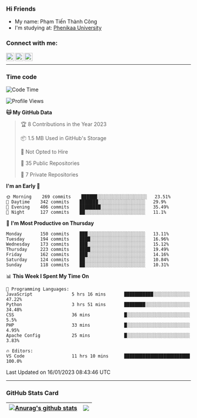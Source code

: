 ### Hi Friends

- My name: Phạm Tiến Thành Công
- I'm studying at: [Phenikaa University]


### Connect with me:
[<img align="left" alt="PhamTienThanhCong | Facebook" width="22px" src="https://upload.wikimedia.org/wikipedia/commons/thumb/1/16/Facebook-icon-1.png/640px-Facebook-icon-1.png" />][facebook]
[<img align="left" alt="PhamTienThanhCong | Zalo" width="22px" src="https://www.anphatpc.com.vn/template/anphat_2020v2/images/icon-zalo.jpg" />][zalo]
[<img align="left" alt="PhamTienThanhCong | LinkedIn" width="22px" src="https://cdn3.iconfinder.com/data/icons/inficons/512/linkedin.png" />][linkedin]

<br />

---

### Time code

<!--START_SECTION:waka-->
![Code Time](http://img.shields.io/badge/Code%20Time-843%20hrs%2025%20mins-blue)

![Profile Views](http://img.shields.io/badge/Profile%20Views-3-blue)

**🐱 My GitHub Data** 

> 🏆 8 Contributions in the Year 2023
 > 
> 📦 1.5 MB Used in GitHub's Storage 
 > 
> 🚫 Not Opted to Hire
 > 
> 📜 35 Public Repositories 
 > 
> 🔑 7 Private Repositories  
 > 
**I'm an Early 🐤** 

```text
🌞 Morning    269 commits    ██████░░░░░░░░░░░░░░░░░░░   23.51% 
🌆 Daytime    342 commits    ███████░░░░░░░░░░░░░░░░░░   29.9% 
🌃 Evening    406 commits    ████████░░░░░░░░░░░░░░░░░   35.49% 
🌙 Night      127 commits    ██░░░░░░░░░░░░░░░░░░░░░░░   11.1%

```
📅 **I'm Most Productive on Thursday** 

```text
Monday       150 commits    ███░░░░░░░░░░░░░░░░░░░░░░   13.11% 
Tuesday      194 commits    ████░░░░░░░░░░░░░░░░░░░░░   16.96% 
Wednesday    173 commits    ███░░░░░░░░░░░░░░░░░░░░░░   15.12% 
Thursday     223 commits    ████░░░░░░░░░░░░░░░░░░░░░   19.49% 
Friday       162 commits    ███░░░░░░░░░░░░░░░░░░░░░░   14.16% 
Saturday     124 commits    ██░░░░░░░░░░░░░░░░░░░░░░░   10.84% 
Sunday       118 commits    ██░░░░░░░░░░░░░░░░░░░░░░░   10.31%

```


📊 **This Week I Spent My Time On** 

```text
💬 Programming Languages: 
JavaScript               5 hrs 16 mins       ███████████░░░░░░░░░░░░░░   47.22% 
Python                   3 hrs 51 mins       ████████░░░░░░░░░░░░░░░░░   34.48% 
CSS                      36 mins             █░░░░░░░░░░░░░░░░░░░░░░░░   5.5% 
PHP                      33 mins             █░░░░░░░░░░░░░░░░░░░░░░░░   4.95% 
Apache Config            25 mins             █░░░░░░░░░░░░░░░░░░░░░░░░   3.83%

🔥 Editors: 
VS Code                  11 hrs 10 mins      █████████████████████████   100.0%

```


 Last Updated on 16/01/2023 08:43:46 UTC
<!--END_SECTION:waka-->

---

### GitHub Stats Card

| <a href="https://github.com/phamtienthanhcong"><img align="center" src="https://github-readme-stats.vercel.app/api?username=PhamTienThanhCong&show_icons=true&include_all_commits=true&theme=buefy&hide_border=true&theme=ocean_dark" alt="Anurag's github stats" /></a> | <a href="https://github.com/phamtienthanhcong"><img align="center" src="https://github-readme-stats.vercel.app/api/top-langs/?username=PhamTienThanhCong&layout=compact&theme=buefy&hide_border=true&theme=ocean_dark" /></a> |
| ------------- | ------------- |

[Phenikaa University]: https://phenikaa-uni.edu.vn/vi
[facebook]: https://www.facebook.com/phamtienthanhcong
[linkedin]: https://linkedin.com/in/phamtienthanhcong
[zalo]: https://zalo.me/0396396332
[tiktok]: https://www.tiktok.com/@phamtienthanhcong
[web]: https://github.com/PhamTienThanhCong/web_dev
[min project]: https://github.com/PhamTienThanhCong/Project-Of-Web
[c and cpp]: https://github.com/PhamTienThanhCong/Code_C_and_Cpro
[python]: https://github.com/PhamTienThanhCong/Python_beginer
